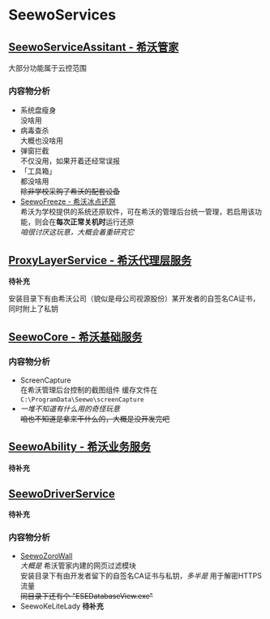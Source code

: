 # SeewoServices

## [SeewoServiceAssitant - 希沃管家]()

大部分功能属于云控范围

### 内容物分析
  - 系统盘瘦身  
    没啥用
  - 病毒查杀  
    大概也没啥用
  - 弹窗拦截  
    不仅没用，如果开着还经常误报
  - 「工具箱」  
    都没啥用  
    ~~除非学校采购了希沃的配套设备~~
  - [SeewoFreeze - 希沃冰点还原]()  
    希沃为学校提供的系统还原软件，可在希沃的管理后台统一管理，若启用该功能，则会在**每次正常关机时**运行还原  
    *咱很讨厌这玩意，大概会着重研究它*

## [ProxyLayerService - 希沃代理层服务]()
  **待补充**

  安装目录下有由希沃公司（貌似是母公司视源股份）某开发者的自签名CA证书，同时附上了私钥

## [SeewoCore - 希沃基础服务]()

### 内容物分析
  - ScreenCapture  
    在希沃管理后台控制的截图组件
    缓存文件在 ```C:\ProgramData\Seewo\screenCapture```
  - *一堆不知道有什么用的奇怪玩意*  
    ~~咱也不知道是拿来干什么的，大概是没开发完吧~~

## [SeewoAbility - 希沃业务服务]()
  **待补充**

## [SeewoDriverService]()
  **待补充**

### 内容物分析
  - [SeewoZoroWall]()  
    *大概是* 希沃管家内建的网页过滤模块  
    安装目录下有由开发者留下的自签名CA证书与私钥，*多半是* 用于解密HTTPS流量  
    ~~同目录下还有个 "ESEDatabaseView.exe"~~
  - SeewoKeLiteLady
    **待补充**